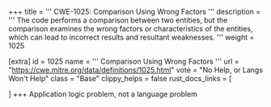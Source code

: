 +++
title = '''
CWE-1025: Comparison Using Wrong Factors
'''
description	= '''
The code performs a comparison between two entities, but the comparison examines the wrong factors or characteristics of the entities, which can lead to incorrect results and resultant weaknesses.
'''
weight = 1025

[extra]
id = 1025
name = '''
Comparison Using Wrong Factors
'''
url = "https://cwe.mitre.org/data/definitions/1025.html"
vote = "No Help, or Langs Won't Help"
class = "Base"
clippy_helps = false
rust_docs_links = [
	
]
+++
Application logic problem, not a language problem